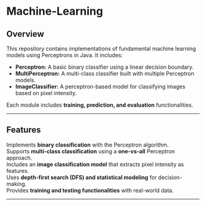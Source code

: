 # Machine-Learning
## Overview
This repository contains implementations of fundamental machine learning models using Perceptrons in Java. It includes:

- **Perceptron:** A basic binary classifier using a linear decision boundary.
- **MultiPerceptron:** A multi-class classifier built with multiple Perceptron models.
- **ImageClassifier:** A perceptron-based model for classifying images based on pixel intensity.

Each module includes **training, prediction, and evaluation** functionalities.

---
##  Features
 Implements **binary classification** with the Perceptron algorithm.  
 Supports **multi-class classification** using a **one-vs-all** Perceptron approach.  
 Includes an **image classification model** that extracts pixel intensity as features.  
 Uses **depth-first search (DFS) and statistical modeling** for decision-making.  
 Provides **training and testing functionalities** with real-world data.  

---

